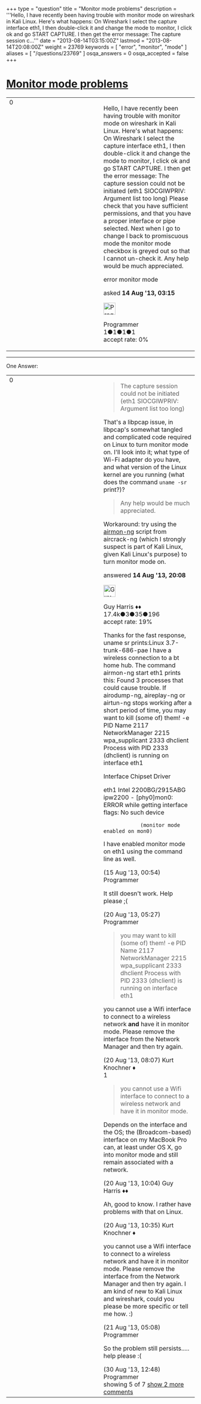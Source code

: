+++
type = "question"
title = "Monitor mode problems"
description = '''Hello, I have recently been having trouble with monitor mode on wireshark in Kali Linux. Here&#x27;s what happens: On Wireshark I select the capture interface eth1, I then double-click it and change the mode to monitor, I click ok and go START CAPTURE.  I then get the error message: The capture session c...'''
date = "2013-08-14T03:15:00Z"
lastmod = "2013-08-14T20:08:00Z"
weight = 23769
keywords = [ "error", "monitor", "mode" ]
aliases = [ "/questions/23769" ]
osqa_answers = 0
osqa_accepted = false
+++

<div class="headNormal">

# [Monitor mode problems](/questions/23769/monitor-mode-problems)

</div>

<div id="main-body">

<div id="askform">

<table id="question-table" style="width:100%;"><colgroup><col style="width: 50%" /><col style="width: 50%" /></colgroup><tbody><tr class="odd"><td style="width: 30px; vertical-align: top"><div class="vote-buttons"><div id="post-23769-score" class="post-score" title="current number of votes">0</div><div id="favorite-count" class="favorite-count"></div></div></td><td><div id="item-right"><div class="question-body"><p>Hello, I have recently been having trouble with monitor mode on wireshark in Kali Linux. Here's what happens: On Wireshark I select the capture interface eth1, I then double-click it and change the mode to monitor, I click ok and go START CAPTURE. I then get the error message: The capture session could not be initiated (eth1 SIOCGIWPRIV: Argument list too long) Please check that you have sufficient permissions, and that you have a proper interface or pipe selected. Next when I go to change I back to promiscuous mode the monitor mode checkbox is greyed out so that I cannot un-check it. Any help would be much appreciated.</p></div><div id="question-tags" class="tags-container tags">error monitor mode</div><div id="question-controls" class="post-controls"></div><div class="post-update-info-container"><div class="post-update-info post-update-info-user"><p>asked <strong>14 Aug '13, 03:15</strong></p><img src="https://secure.gravatar.com/avatar/91c0ffe139bd5018f5b7a8c58c7c04ce?s=32&amp;d=identicon&amp;r=g" class="gravatar" width="32" height="32" alt="Programmer&#39;s gravatar image" /><p>Programmer<br />
<span class="score" title="1 reputation points">1</span><span title="1 badges"><span class="badge1">●</span><span class="badgecount">1</span></span><span title="1 badges"><span class="silver">●</span><span class="badgecount">1</span></span><span title="1 badges"><span class="bronze">●</span><span class="badgecount">1</span></span><br />
<span class="accept_rate" title="Rate of the user&#39;s accepted answers">accept rate:</span> <span title="Programmer has no accepted answers">0%</span></p></div></div><div id="comments-container-23769" class="comments-container"></div><div id="comment-tools-23769" class="comment-tools"></div><div class="clear"></div><div id="comment-23769-form-container" class="comment-form-container"></div><div class="clear"></div></div></td></tr></tbody></table>

------------------------------------------------------------------------

<div class="tabBar">

<span id="sort-top"></span>

<div class="headQuestions">

One Answer:

</div>

</div>

<span id="23787"></span>

<div id="answer-container-23787" class="answer">

<table style="width:100%;"><colgroup><col style="width: 50%" /><col style="width: 50%" /></colgroup><tbody><tr class="odd"><td style="width: 30px; vertical-align: top"><div class="vote-buttons"><div id="post-23787-score" class="post-score" title="current number of votes">0</div></div></td><td><div class="item-right"><div class="answer-body"><blockquote><p>The capture session could not be initiated (eth1 SIOCGIWPRIV: Argument list too long)</p></blockquote><p>That's a libpcap issue, in libpcap's somewhat tangled and complicated code required on Linux to turn monitor mode on. I'll look into it; what type of Wi-Fi adapter do you have, and what version of the Linux kernel are you running (what does the command <code>uname -sr</code> print?)?</p><blockquote><p>Any help would be much appreciated.</p></blockquote><p>Workaround: try using the <a href="http://www.aircrack-ng.org/doku.php?id=airmon-ng">airmon-ng</a> script from aircrack-ng (which I strongly suspect is part of Kali Linux, given Kali Linux's purpose) to turn monitor mode on.</p></div><div class="answer-controls post-controls"></div><div class="post-update-info-container"><div class="post-update-info post-update-info-user"><p>answered <strong>14 Aug '13, 20:08</strong></p><img src="https://secure.gravatar.com/avatar/f93de7000747ab5efb5acd3034b2ebd7?s=32&amp;d=identicon&amp;r=g" class="gravatar" width="32" height="32" alt="Guy%20Harris&#39;s gravatar image" /><p>Guy Harris ♦♦<br />
<span class="score" title="17443 reputation points"><span>17.4k</span></span><span title="3 badges"><span class="badge1">●</span><span class="badgecount">3</span></span><span title="35 badges"><span class="silver">●</span><span class="badgecount">35</span></span><span title="196 badges"><span class="bronze">●</span><span class="badgecount">196</span></span><br />
<span class="accept_rate" title="Rate of the user&#39;s accepted answers">accept rate:</span> <span title="Guy Harris has 216 accepted answers">19%</span></p></div></div><div id="comments-container-23787" class="comments-container"><span id="23790"></span><div id="comment-23790" class="comment"><div id="post-23790-score" class="comment-score"></div><div class="comment-text"><p>Thanks for the fast response, uname sr prints:Linux 3.7-trunk-686-pae I have a wireless connection to a bt home hub. The command airmon-ng start eth1 prints this: Found 3 processes that could cause trouble. If airodump-ng, aireplay-ng or airtun-ng stops working after a short period of time, you may want to kill (some of) them! -e PID Name 2117 NetworkManager 2215 wpa_supplicant 2333 dhclient Process with PID 2333 (dhclient) is running on interface eth1</p><p>Interface Chipset Driver</p><p>eth1 Intel 2200BG/2915ABG ipw2200 - [phy0]mon0: ERROR while getting interface flags: No such device</p><pre><code>            (monitor mode enabled on mon0)</code></pre><p>I have enabled monitor mode on eth1 using the command line as well.</p></div><div id="comment-23790-info" class="comment-info"><span class="comment-age">(15 Aug '13, 00:54)</span> Programmer</div></div><span id="23875"></span><div id="comment-23875" class="comment"><div id="post-23875-score" class="comment-score"></div><div class="comment-text"><p>It still doesn't work. Help please ;(</p></div><div id="comment-23875-info" class="comment-info"><span class="comment-age">(20 Aug '13, 05:27)</span> Programmer</div></div><span id="23876"></span><div id="comment-23876" class="comment"><div id="post-23876-score" class="comment-score"></div><div class="comment-text"><blockquote><p>you may want to kill (some of) them! -e PID Name 2117 NetworkManager 2215 wpa_supplicant 2333 dhclient Process with PID 2333 (dhclient) is running on interface eth1</p></blockquote><p>you cannot use a Wifi interface to connect to a wireless network <strong>and</strong> have it in monitor mode. Please remove the interface from the Network Manager and then try again.</p></div><div id="comment-23876-info" class="comment-info"><span class="comment-age">(20 Aug '13, 08:07)</span> Kurt Knochner ♦</div></div><span id="23879"></span><div id="comment-23879" class="comment"><div id="post-23879-score" class="comment-score">1</div><div class="comment-text"><blockquote><p>you cannot use a Wifi interface to connect to a wireless network and have it in monitor mode.</p></blockquote><p>Depends on the interface and the OS; the (Broadcom-based) interface on my MacBook Pro can, at least under OS X, go into monitor mode and still remain associated with a network.</p></div><div id="comment-23879-info" class="comment-info"><span class="comment-age">(20 Aug '13, 10:04)</span> Guy Harris ♦♦</div></div><span id="23880"></span><div id="comment-23880" class="comment"><div id="post-23880-score" class="comment-score"></div><div class="comment-text"><p>Ah, good to know. I rather have problems with that on Linux.</p></div><div id="comment-23880-info" class="comment-info"><span class="comment-age">(20 Aug '13, 10:35)</span> Kurt Knochner ♦</div></div><span id="23905"></span><div id="comment-23905" class="comment not_top_scorer"><div id="post-23905-score" class="comment-score"></div><div class="comment-text"><p>you cannot use a Wifi interface to connect to a wireless network and have it in monitor mode. Please remove the interface from the Network Manager and then try again. I am kind of new to Kali Linux and wireshark, could you please be more specific or tell me how. :)</p></div><div id="comment-23905-info" class="comment-info"><span class="comment-age">(21 Aug '13, 05:08)</span> Programmer</div></div><span id="24211"></span><div id="comment-24211" class="comment not_top_scorer"><div id="post-24211-score" class="comment-score"></div><div class="comment-text"><p>So the problem still persists..... help please :(</p></div><div id="comment-24211-info" class="comment-info"><span class="comment-age">(30 Aug '13, 12:48)</span> Programmer</div></div></div><div id="comment-tools-23787" class="comment-tools"><span class="comments-showing"> showing 5 of 7 </span> <a href="#" class="show-all-comments-link">show 2 more comments</a></div><div class="clear"></div><div id="comment-23787-form-container" class="comment-form-container"></div><div class="clear"></div></div></td></tr></tbody></table>

</div>

<div class="paginator-container-left">

</div>

</div>

</div>

